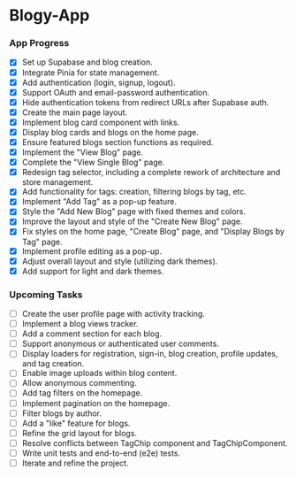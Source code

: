 # Blogy-App

### **App Progress**

- [x] Set up Supabase and blog creation.
- [x] Integrate Pinia for state management.
- [x] Add authentication (login, signup, logout).
- [x] Support OAuth and email-password authentication.
- [x] Hide authentication tokens from redirect URLs after Supabase auth.
- [x] Create the main page layout.
- [x] Implement blog card component with links.
- [x] Display blog cards and blogs on the home page.
- [x] Ensure featured blogs section functions as required.
- [x] Implement the "View Blog" page.
- [x] Complete the "View Single Blog" page.
- [x] Redesign tag selector, including a complete rework of architecture and store management.
- [x] Add functionality for tags: creation, filtering blogs by tag, etc.
- [x] Implement "Add Tag" as a pop-up feature.
- [x] Style the "Add New Blog" page with fixed themes and colors.
- [x] Improve the layout and style of the "Create New Blog" page.
- [x] Fix styles on the home page, "Create Blog" page, and "Display Blogs by Tag" page.
- [x] Implement profile editing as a pop-up.
- [x] Adjust overall layout and style (utilizing dark themes).
- [x] Add support for light and dark themes.

### **Upcoming Tasks**

- [ ] Create the user profile page with activity tracking.
- [ ] Implement a blog views tracker.
- [ ] Add a comment section for each blog.
- [ ] Support anonymous or authenticated user comments.
- [ ] Display loaders for registration, sign-in, blog creation, profile updates, and tag creation.
- [ ] Enable image uploads within blog content.
- [ ] Allow anonymous commenting.
- [ ] Add tag filters on the homepage.
- [ ] Implement pagination on the homepage.
- [ ] Filter blogs by author.
- [ ] Add a "like" feature for blogs.
- [ ] Refine the grid layout for blogs.
- [ ] Resolve conflicts between TagChip component and TagChipComponent.
- [ ] Write unit tests and end-to-end (e2e) tests.
- [ ] Iterate and refine the project.
